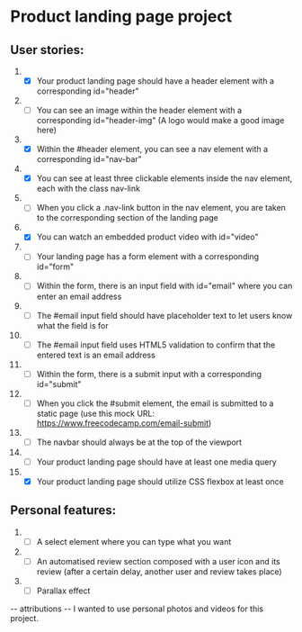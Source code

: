 # Product landing page project

## User stories: 
1. - [x] Your product landing page should have a header element with a corresponding id="header"
2. - [ ] You can see an image within the header element with a corresponding id="header-img" (A logo would make a good image here)
3. - [x] Within the #header element, you can see a nav element with a corresponding id="nav-bar"
4. - [x] You can see at least three clickable elements inside the nav element, each with the class nav-link
5. - [ ] When you click a .nav-link button in the nav element, you are taken to the corresponding section of the landing page
6. - [x] You can watch an embedded product video with id="video"
7. - [ ] Your landing page has a form element with a corresponding id="form"
8. - [ ] Within the form, there is an input field with id="email" where you can enter an email address
9. - [ ] The #email input field should have placeholder text to let users know what the field is for
10. - [ ] The #email input field uses HTML5 validation to confirm that the entered text is an email address
11. - [ ] Within the form, there is a submit input with a corresponding id="submit"
12. - [ ] When you click the #submit element, the email is submitted to a static page (use this mock URL: https://www.freecodecamp.com/email-submit)
13. - [ ] The navbar should always be at the top of the viewport
14. - [ ] Your product landing page should have at least one media query
15. - [x] Your product landing page should utilize CSS flexbox at least once

## Personal features:
1. - [ ] A select element where you can type what you want
2. - [ ] An automatised review section composed with a user icon and its review (after a certain delay, another user and review takes place)
3. - [ ] Parallax effect

-- attributions --
I wanted to use personal photos and videos for this project.
